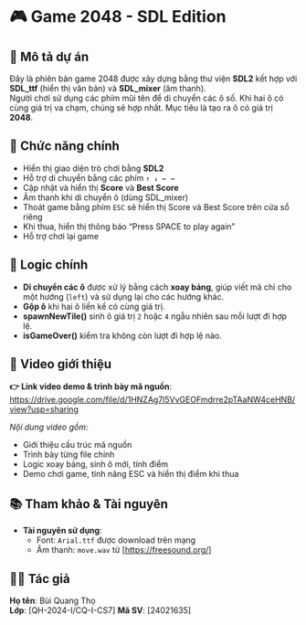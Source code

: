 # 🎮 Game 2048 - SDL Edition

## 📌 Mô tả dự án

Đây là phiên bản game 2048 được xây dựng bằng thư viện **SDL2** kết hợp với **SDL_ttf** (hiển thị văn bản) và **SDL_mixer** (âm thanh).  
Người chơi sử dụng các phím mũi tên để di chuyển các ô số. Khi hai ô có cùng giá trị va chạm, chúng sẽ hợp nhất. Mục tiêu là tạo ra ô có giá trị **2048**.

## 🔧 Chức năng chính

- Hiển thị giao diện trò chơi bằng **SDL2**
- Hỗ trợ di chuyển bằng các phím `↑ ↓ ← →`
- Cập nhật và hiển thị **Score** và **Best Score**
- Âm thanh khi di chuyển ô (dùng SDL_mixer)
- Thoát game bằng phím `ESC` sẽ hiển thị Score và Best Score trên cửa sổ riêng
- Khi thua, hiển thị thông báo “Press SPACE to play again”
- Hỗ trợ chơi lại game

## 🧠 Logic chính

- **Di chuyển các ô** được xử lý bằng cách **xoay bảng**, giúp viết mã chỉ cho một hướng (`left`) và sử dụng lại cho các hướng khác.
- **Gộp ô** khi hai ô liền kề có cùng giá trị.
- **spawnNewTile()** sinh ô giá trị `2` hoặc `4` ngẫu nhiên sau mỗi lượt đi hợp lệ.
- **isGameOver()** kiểm tra không còn lượt đi hợp lệ nào.

## 🎥 Video giới thiệu

**👉 Link video demo & trình bày mã nguồn**: https://drive.google.com/file/d/1HNZAg7l5VvGEOFmdrre2pTAaNW4ceHNB/view?usp=sharing

*Nội dung video gồm:*
- Giới thiệu cấu trúc mã nguồn
- Trình bày từng file chính
- Logic xoay bảng, sinh ô mới, tính điểm
- Demo chơi game, tính năng ESC và hiển thị điểm khi thua

## 📚 Tham khảo & Tài nguyên

- **Tài nguyên sử dụng**:
  - Font: `Arial.ttf` được download trên mạng
  - Âm thanh: `move.wav` từ [https://freesound.org/]

## 👨‍💻 Tác giả

**Họ tên**: Bùi Quang Thọ  
**Lớp**: [QH-2024-I/CQ-I-CS7] 
**Mã SV**: [24021635]


